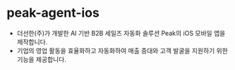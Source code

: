 # peak-agent-ios

- 더선한(주)가 개발한 AI 기반 B2B 세일즈 자동화 솔루션 Peak의 iOS 모바일 앱을 제작합니다.
- 기업의 영업 활동을 효율화하고 자동화하여 매출 증대와 고객 발굴을 지원하기 위한 기능을 제공합니다.
